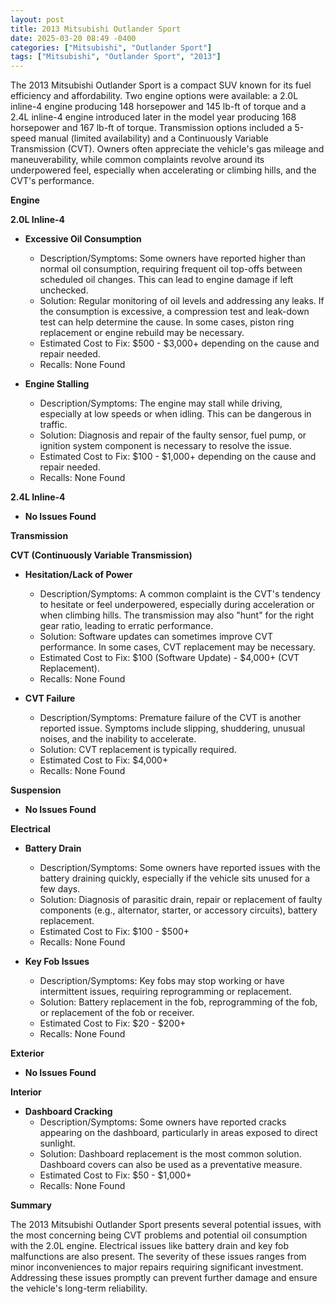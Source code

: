 ```yaml
---
layout: post
title: 2013 Mitsubishi Outlander Sport
date: 2025-03-20 08:49 -0400
categories: ["Mitsubishi", "Outlander Sport"]
tags: ["Mitsubishi", "Outlander Sport", "2013"]
---
```

The 2013 Mitsubishi Outlander Sport is a compact SUV known for its fuel efficiency and affordability. Two engine options were available: a 2.0L inline-4 engine producing 148 horsepower and 145 lb-ft of torque and a 2.4L inline-4 engine introduced later in the model year producing 168 horsepower and 167 lb-ft of torque. Transmission options included a 5-speed manual (limited availability) and a Continuously Variable Transmission (CVT). Owners often appreciate the vehicle's gas mileage and maneuverability, while common complaints revolve around its underpowered feel, especially when accelerating or climbing hills, and the CVT's performance.

**Engine**

**2.0L Inline-4**

* **Excessive Oil Consumption**
    * Description/Symptoms: Some owners have reported higher than normal oil consumption, requiring frequent oil top-offs between scheduled oil changes. This can lead to engine damage if left unchecked.
    * Solution: Regular monitoring of oil levels and addressing any leaks. If the consumption is excessive, a compression test and leak-down test can help determine the cause. In some cases, piston ring replacement or engine rebuild may be necessary.
    * Estimated Cost to Fix: $500 - $3,000+ depending on the cause and repair needed.
    * Recalls: None Found

* **Engine Stalling**
    * Description/Symptoms: The engine may stall while driving, especially at low speeds or when idling. This can be dangerous in traffic.
    * Solution: Diagnosis and repair of the faulty sensor, fuel pump, or ignition system component is necessary to resolve the issue.
    * Estimated Cost to Fix: $100 - $1,000+ depending on the cause and repair needed.
    * Recalls: None Found

**2.4L Inline-4**

* **No Issues Found**

**Transmission**

**CVT (Continuously Variable Transmission)**

* **Hesitation/Lack of Power**
    * Description/Symptoms: A common complaint is the CVT's tendency to hesitate or feel underpowered, especially during acceleration or when climbing hills. The transmission may also "hunt" for the right gear ratio, leading to erratic performance.
    * Solution: Software updates can sometimes improve CVT performance. In some cases, CVT replacement may be necessary.
    * Estimated Cost to Fix: $100 (Software Update) - $4,000+ (CVT Replacement).
    * Recalls: None Found

* **CVT Failure**
    * Description/Symptoms: Premature failure of the CVT is another reported issue. Symptoms include slipping, shuddering, unusual noises, and the inability to accelerate.
    * Solution: CVT replacement is typically required.
    * Estimated Cost to Fix: $4,000+
    * Recalls: None Found

**Suspension**

* **No Issues Found**

**Electrical**

* **Battery Drain**
    * Description/Symptoms: Some owners have reported issues with the battery draining quickly, especially if the vehicle sits unused for a few days.
    * Solution: Diagnosis of parasitic drain, repair or replacement of faulty components (e.g., alternator, starter, or accessory circuits), battery replacement.
    * Estimated Cost to Fix: $100 - $500+
    * Recalls: None Found

* **Key Fob Issues**
    * Description/Symptoms: Key fobs may stop working or have intermittent issues, requiring reprogramming or replacement.
    * Solution: Battery replacement in the fob, reprogramming of the fob, or replacement of the fob or receiver.
    * Estimated Cost to Fix: $20 - $200+
    * Recalls: None Found

**Exterior**

* **No Issues Found**

**Interior**

* **Dashboard Cracking**
    * Description/Symptoms: Some owners have reported cracks appearing on the dashboard, particularly in areas exposed to direct sunlight.
    * Solution: Dashboard replacement is the most common solution. Dashboard covers can also be used as a preventative measure.
    * Estimated Cost to Fix: $50 - $1,000+
    * Recalls: None Found

**Summary**

The 2013 Mitsubishi Outlander Sport presents several potential issues, with the most concerning being CVT problems and potential oil consumption with the 2.0L engine. Electrical issues like battery drain and key fob malfunctions are also present. The severity of these issues ranges from minor inconveniences to major repairs requiring significant investment. Addressing these issues promptly can prevent further damage and ensure the vehicle's long-term reliability.


